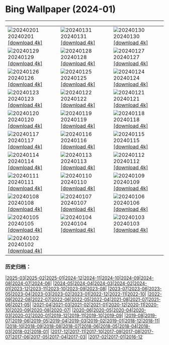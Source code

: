 # Bing Wallpaper (2024-01)
**************

<table><tr><td><img class="wallpaper" src="https://www.bing.com/th?id=OHR.HalbinselJasmund_DE-DE8684103043_1920x1080.jpg" alt="20240201"> 20240201 <a class="wallpaper_link" href="https://www.bing.com/th?id=OHR.HalbinselJasmund_DE-DE8684103043_UHD.jpg">[download 4k]</a></td><td><img class="wallpaper" src="https://www.bing.com/th?id=OHR.ZebraMother_DE-DE8530297892_1920x1080.jpg" alt="20240131"> 20240131 <a class="wallpaper_link" href="https://www.bing.com/th?id=OHR.ZebraMother_DE-DE8530297892_UHD.jpg">[download 4k]</a></td><td><img class="wallpaper" src="https://www.bing.com/th?id=OHR.AlbaceteSpain_DE-DE8393270432_1920x1080.jpg" alt="20240130"> 20240130 <a class="wallpaper_link" href="https://www.bing.com/th?id=OHR.AlbaceteSpain_DE-DE8393270432_UHD.jpg">[download 4k]</a></td></tr><tr><td><img class="wallpaper" src="https://www.bing.com/th?id=OHR.GollingerFalls_DE-DE0072333494_1920x1080.jpg" alt="20240129"> 20240129 <a class="wallpaper_link" href="https://www.bing.com/th?id=OHR.GollingerFalls_DE-DE0072333494_UHD.jpg">[download 4k]</a></td><td><img class="wallpaper" src="https://www.bing.com/th?id=OHR.ChannelOutback_DE-DE2211262112_1920x1080.jpg" alt="20240128"> 20240128 <a class="wallpaper_link" href="https://www.bing.com/th?id=OHR.ChannelOutback_DE-DE2211262112_UHD.jpg">[download 4k]</a></td><td><img class="wallpaper" src="https://www.bing.com/th?id=OHR.WinterCarnival_DE-DE2266431187_1920x1080.jpg" alt="20240127"> 20240127 <a class="wallpaper_link" href="https://www.bing.com/th?id=OHR.WinterCarnival_DE-DE2266431187_UHD.jpg">[download 4k]</a></td></tr><tr><td><img class="wallpaper" src="https://www.bing.com/th?id=OHR.HawkOwl_DE-DE8185827416_1920x1080.jpg" alt="20240126"> 20240126 <a class="wallpaper_link" href="https://www.bing.com/th?id=OHR.HawkOwl_DE-DE8185827416_UHD.jpg">[download 4k]</a></td><td><img class="wallpaper" src="https://www.bing.com/th?id=OHR.DwynwensDay_DE-DE3164731658_1920x1080.jpg" alt="20240125"> 20240125 <a class="wallpaper_link" href="https://www.bing.com/th?id=OHR.DwynwensDay_DE-DE3164731658_UHD.jpg">[download 4k]</a></td><td><img class="wallpaper" src="https://www.bing.com/th?id=OHR.IcelandBeach_DE-DE2839387359_1920x1080.jpg" alt="20240124"> 20240124 <a class="wallpaper_link" href="https://www.bing.com/th?id=OHR.IcelandBeach_DE-DE2839387359_UHD.jpg">[download 4k]</a></td></tr><tr><td><img class="wallpaper" src="https://www.bing.com/th?id=OHR.MaldivesAtolls_DE-DE0846925099_1920x1080.jpg" alt="20240123"> 20240123 <a class="wallpaper_link" href="https://www.bing.com/th?id=OHR.MaldivesAtolls_DE-DE0846925099_UHD.jpg">[download 4k]</a></td><td><img class="wallpaper" src="https://www.bing.com/th?id=OHR.RenanusBridge_DE-DE1445260424_1920x1080.jpg" alt="20240122"> 20240122 <a class="wallpaper_link" href="https://www.bing.com/th?id=OHR.RenanusBridge_DE-DE1445260424_UHD.jpg">[download 4k]</a></td><td><img class="wallpaper" src="https://www.bing.com/th?id=OHR.SquirrelNetherlands_DE-DE9549410470_1920x1080.jpg" alt="20240121"> 20240121 <a class="wallpaper_link" href="https://www.bing.com/th?id=OHR.SquirrelNetherlands_DE-DE9549410470_UHD.jpg">[download 4k]</a></td></tr><tr><td><img class="wallpaper" src="https://www.bing.com/th?id=OHR.MacaroniPenguins_DE-DE9243593440_1920x1080.jpg" alt="20240120"> 20240120 <a class="wallpaper_link" href="https://www.bing.com/th?id=OHR.MacaroniPenguins_DE-DE9243593440_UHD.jpg">[download 4k]</a></td><td><img class="wallpaper" src="https://www.bing.com/th?id=OHR.PlitviceWinter_DE-DE4628468125_1920x1080.jpg" alt="20240119"> 20240119 <a class="wallpaper_link" href="https://www.bing.com/th?id=OHR.PlitviceWinter_DE-DE4628468125_UHD.jpg">[download 4k]</a></td><td><img class="wallpaper" src="https://www.bing.com/th?id=OHR.ParisBridge_DE-DE4033680304_1920x1080.jpg" alt="20240118"> 20240118 <a class="wallpaper_link" href="https://www.bing.com/th?id=OHR.ParisBridge_DE-DE4033680304_UHD.jpg">[download 4k]</a></td></tr><tr><td><img class="wallpaper" src="https://www.bing.com/th?id=OHR.SleepyWolf_DE-DE6606781162_1920x1080.jpg" alt="20240117"> 20240117 <a class="wallpaper_link" href="https://www.bing.com/th?id=OHR.SleepyWolf_DE-DE6606781162_UHD.jpg">[download 4k]</a></td><td><img class="wallpaper" src="https://www.bing.com/th?id=OHR.LakeLouise_DE-DE3736207762_1920x1080.jpg" alt="20240116"> 20240116 <a class="wallpaper_link" href="https://www.bing.com/th?id=OHR.LakeLouise_DE-DE3736207762_UHD.jpg">[download 4k]</a></td><td><img class="wallpaper" src="https://www.bing.com/th?id=OHR.IceChapel_DE-DE7506991008_1920x1080.jpg" alt="20240115"> 20240115 <a class="wallpaper_link" href="https://www.bing.com/th?id=OHR.IceChapel_DE-DE7506991008_UHD.jpg">[download 4k]</a></td></tr><tr><td><img class="wallpaper" src="https://www.bing.com/th?id=OHR.HokkaidoSwans_DE-DE3486591797_1920x1080.jpg" alt="20240114"> 20240114 <a class="wallpaper_link" href="https://www.bing.com/th?id=OHR.HokkaidoSwans_DE-DE3486591797_UHD.jpg">[download 4k]</a></td><td><img class="wallpaper" src="https://www.bing.com/th?id=OHR.HanaHighway_DE-DE3152977646_1920x1080.jpg" alt="20240113"> 20240113 <a class="wallpaper_link" href="https://www.bing.com/th?id=OHR.HanaHighway_DE-DE3152977646_UHD.jpg">[download 4k]</a></td><td><img class="wallpaper" src="https://www.bing.com/th?id=OHR.BukhansanSeoul_DE-DE2867363525_1920x1080.jpg" alt="20240112"> 20240112 <a class="wallpaper_link" href="https://www.bing.com/th?id=OHR.BukhansanSeoul_DE-DE2867363525_UHD.jpg">[download 4k]</a></td></tr><tr><td><img class="wallpaper" src="https://www.bing.com/th?id=OHR.OrnamentalAppleTree_DE-DE2719116255_1920x1080.jpg" alt="20240111"> 20240111 <a class="wallpaper_link" href="https://www.bing.com/th?id=OHR.OrnamentalAppleTree_DE-DE2719116255_UHD.jpg">[download 4k]</a></td><td><img class="wallpaper" src="https://www.bing.com/th?id=OHR.LynxSnow_DE-DE2468940407_1920x1080.jpg" alt="20240110"> 20240110 <a class="wallpaper_link" href="https://www.bing.com/th?id=OHR.LynxSnow_DE-DE2468940407_UHD.jpg">[download 4k]</a></td><td><img class="wallpaper" src="https://www.bing.com/th?id=OHR.BalloonDay_DE-DE2164566346_1920x1080.jpg" alt="20240109"> 20240109 <a class="wallpaper_link" href="https://www.bing.com/th?id=OHR.BalloonDay_DE-DE2164566346_UHD.jpg">[download 4k]</a></td></tr><tr><td><img class="wallpaper" src="https://www.bing.com/th?id=OHR.BerninaPass_DE-DE1884250361_1920x1080.jpg" alt="20240108"> 20240108 <a class="wallpaper_link" href="https://www.bing.com/th?id=OHR.BerninaPass_DE-DE1884250361_UHD.jpg">[download 4k]</a></td><td><img class="wallpaper" src="https://www.bing.com/th?id=OHR.DevilsMarbles_DE-DE1638220976_1920x1080.jpg" alt="20240107"> 20240107 <a class="wallpaper_link" href="https://www.bing.com/th?id=OHR.DevilsMarbles_DE-DE1638220976_UHD.jpg">[download 4k]</a></td><td><img class="wallpaper" src="https://www.bing.com/th?id=OHR.GoldenGateLight_DE-DE1352725160_1920x1080.jpg" alt="20240106"> 20240106 <a class="wallpaper_link" href="https://www.bing.com/th?id=OHR.GoldenGateLight_DE-DE1352725160_UHD.jpg">[download 4k]</a></td></tr><tr><td><img class="wallpaper" src="https://www.bing.com/th?id=OHR.HarbinFestival_DE-DE1103368312_1920x1080.jpg" alt="20240105"> 20240105 <a class="wallpaper_link" href="https://www.bing.com/th?id=OHR.HarbinFestival_DE-DE1103368312_UHD.jpg">[download 4k]</a></td><td><img class="wallpaper" src="https://www.bing.com/th?id=OHR.StPeterMonastery_DE-DE0883907232_1920x1080.jpg" alt="20240104"> 20240104 <a class="wallpaper_link" href="https://www.bing.com/th?id=OHR.StPeterMonastery_DE-DE0883907232_UHD.jpg">[download 4k]</a></td><td><img class="wallpaper" src="https://www.bing.com/th?id=OHR.BodleianCeiling_DE-DE0740071981_1920x1080.jpg" alt="20240103"> 20240103 <a class="wallpaper_link" href="https://www.bing.com/th?id=OHR.BodleianCeiling_DE-DE0740071981_UHD.jpg">[download 4k]</a></td></tr><tr><td><img class="wallpaper" src="https://www.bing.com/th?id=OHR.BhutanSolstice_DE-DE0513592693_1920x1080.jpg" alt="20240102"> 20240102 <a class="wallpaper_link" href="https://www.bing.com/th?id=OHR.BhutanSolstice_DE-DE0513592693_UHD.jpg">[download 4k]</a></td><td></td><td></td></tr></table>

### 历史归档：

|[2025-03](/../2025-03/2025-03.md)|[2025-02](/../2025-02/2025-02.md)|[2025-01](/../2025-01/2025-01.md)|[2024-12](/../2024-12/2024-12.md)|[2024-11](/../2024-11/2024-11.md)|[2024-10](/../2024-10/2024-10.md)|[2024-09](/../2024-09/2024-09.md)|[2024-08](/../2024-08/2024-08.md)|[2024-07](/../2024-07/2024-07.md)|[2024-06](/../2024-06/2024-06.md)|
|[2024-05](/../2024-05/2024-05.md)|[2024-04](/../2024-04/2024-04.md)|[2024-03](/../2024-03/2024-03.md)|[2024-02](/../2024-02/2024-02.md)|[2024-01](/2024-01.md)|[2023-12](/../2023-12/2023-12.md)|[2023-11](/../2023-11/2023-11.md)|[2023-10](/../2023-10/2023-10.md)|[2023-09](/../2023-09/2023-09.md)|[2023-08](/../2023-08/2023-08.md)|
|[2023-07](/../2023-07/2023-07.md)|[2023-06](/../2023-06/2023-06.md)|[2023-05](/../2023-05/2023-05.md)|[2023-04](/../2023-04/2023-04.md)|[2023-03](/../2023-03/2023-03.md)|[2023-02](/../2023-02/2023-02.md)|[2023-01](/../2023-01/2023-01.md)|[2022-12](/../2022-12/2022-12.md)|[2022-11](/../2022-11/2022-11.md)|[2022-10](/../2022-10/2022-10.md)|
|[2022-09](/../2022-09/2022-09.md)|[2022-08](/../2022-08/2022-08.md)|[2022-07](/../2022-07/2022-07.md)|[2022-06](/../2022-06/2022-06.md)|[2022-05](/../2022-05/2022-05.md)|[2022-04](/../2022-04/2022-04.md)|[2021-08](/../2021-08/2021-08.md)|[2021-07](/../2021-07/2021-07.md)|[2021-06](/../2021-06/2021-06.md)|[2021-05](/../2021-05/2021-05.md)|
|[2021-04](/../2021-04/2021-04.md)|[2021-03](/../2021-03/2021-03.md)|[2021-02](/../2021-02/2021-02.md)|[2021-01](/../2021-01/2021-01.md)|[2020-12](/../2020-12/2020-12.md)|[2020-11](/../2020-11/2020-11.md)|[2020-10](/../2020-10/2020-10.md)|[2020-09](/../2020-09/2020-09.md)|[2020-08](/../2020-08/2020-08.md)|[2020-07](/../2020-07/2020-07.md)|
|[2020-06](/../2020-06/2020-06.md)|[2020-05](/../2020-05/2020-05.md)|[2020-04](/../2020-04/2020-04.md)|[2020-03](/../2020-03/2020-03.md)|[2020-02](/../2020-02/2020-02.md)|[2020-01](/../2020-01/2020-01.md)|[2019-12](/../2019-12/2019-12.md)|[2019-11](/../2019-11/2019-11.md)|[2019-10](/../2019-10/2019-10.md)|[2019-09](/../2019-09/2019-09.md)|
|[2019-08](/../2019-08/2019-08.md)|[2019-07](/../2019-07/2019-07.md)|[2019-06](/../2019-06/2019-06.md)|[2019-05](/../2019-05/2019-05.md)|[2019-04](/../2019-04/2019-04.md)|[2019-03](/../2019-03/2019-03.md)|[2019-02](/../2019-02/2019-02.md)|[2019-01](/../2019-01/2019-01.md)|[2018-12](/../2018-12/2018-12.md)|[2018-11](/../2018-11/2018-11.md)|
|[2018-10](/../2018-10/2018-10.md)|[2018-09](/../2018-09/2018-09.md)|[2018-08](/../2018-08/2018-08.md)|[2018-07](/../2018-07/2018-07.md)|[2018-06](/../2018-06/2018-06.md)|[2018-05](/../2018-05/2018-05.md)|[2018-04](/../2018-04/2018-04.md)|[2018-03](/../2018-03/2018-03.md)|[2018-02](/../2018-02/2018-02.md)|[2018-01](/../2018-01/2018-01.md)|
|[2017-12](/../2017-12/2017-12.md)|[2017-11](/../2017-11/2017-11.md)|[2017-10](/../2017-10/2017-10.md)|[2017-09](/../2017-09/2017-09.md)|[2017-08](/../2017-08/2017-08.md)|[2017-07](/../2017-07/2017-07.md)|[2017-06](/../2017-06/2017-06.md)|[2017-05](/../2017-05/2017-05.md)|[2017-04](/../2017-04/2017-04.md)|[2017-03](/../2017-03/2017-03.md)|
|[2017-02](/../2017-02/2017-02.md)|[2017-01](/../2017-01/2017-01.md)|[2016-12](/../2016-12/2016-12.md)
